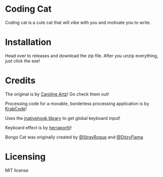 # Coding Cat
Coding cat is a cute cat that will vibe with you and motivate you to write.
# Installation
Head over to releases and download the zip file. After you unzip everything, just click the exe!
# Credits
The original is by [Caroline Artz](https://twitter.com/carolineartz?lang)! Go check them out!

Processing code for a movable, borderless processing application is by [KrabCode](https://gist.github.com/KrabCode/5ca9698e5f8b141c112123f286a54a2b)!

Uses the [jnativehook library](https://github.com/kwhat/jnativehook) to get global keyboard input!

Keyboard effect is by [herraportti](https://freesound.org/people/herraportti/sounds/436667/)!

Bongo Cat was originally created by [@StrayRogue](https://twitter.com/StrayRogue) and [@DitzyFlama](https://twitter.com/DitzyFlama)

# Licensing 
MIT license

